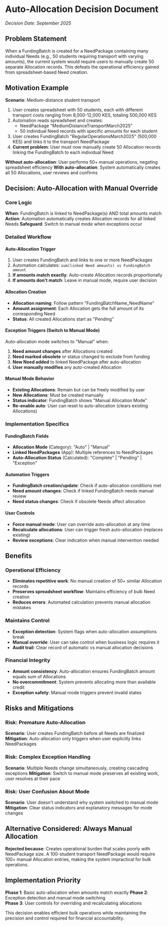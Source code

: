 # Auto-Allocation Decision Document

*Decision Date: September 2025*

## Problem Statement

When a FundingBatch is created for a NeedPackage containing many individual Needs (e.g., 50 students requiring transport with varying amounts), the current system would require users to manually create 50 separate Allocation records. This defeats the operational efficiency gained from spreadsheet-based Need creation.

## Motivation Example

**Scenario**: Medium-distance student transport
1. User creates spreadsheet with 50 students, each with different transport costs ranging from 8,000-12,000 KES, totaling 500,000 KES
2. Automation reads spreadsheet and creates:
   - NeedPackage "MediumDistanceTransportMarch2025" 
   - 50 individual Need records with specific amounts for each student
3. User creates FundingBatch "RegularOperationsMarch2025" (500,000 KES) and links it to the transport NeedPackage
4. **Current problem**: User must now manually create 50 Allocation records linking the FundingBatch to each individual Need

**Without auto-allocation**: User performs 50+ manual operations, negating spreadsheet efficiency
**With auto-allocation**: System automatically creates all 50 Allocations, user reviews and confirms

## Decision: Auto-Allocation with Manual Override

### Core Logic
**When**: FundingBatch is linked to NeedPackage(s) AND total amounts match
**Action**: Automation automatically creates Allocation records for all linked Needs
**Safeguard**: Switch to manual mode when exceptions occur

### Detailed Workflow

#### Auto-Allocation Trigger
1. User creates FundingBatch and links to one or more NeedPackages
2. Automation calculates: `sum(linked Need amounts) vs FundingBatch amount`
3. **If amounts match exactly**: Auto-create Allocation records proportionally
4. **If amounts don't match**: Leave in manual mode, require user decision

#### Allocation Creation
- **Allocation naming**: Follow pattern "FundingBatchName_NeedName"
- **Amount assignment**: Each Allocation gets the full amount of its corresponding Need
- **Status**: All created Allocations start as "Pending"

#### Exception Triggers (Switch to Manual Mode)
Auto-allocation mode switches to "Manual" when:
1. **Need amount changes** after Allocations created
2. **Need marked obsolete** or status changed to exclude from funding
3. **New Need added** to linked NeedPackage after auto-allocation
4. **User manually modifies** any auto-created Allocation

#### Manual Mode Behavior
- **Existing Allocations**: Remain but can be freely modified by user
- **New Allocations**: Must be created manually
- **Status indicator**: FundingBatch shows "Manual Allocation Mode" 
- **Re-enable auto**: User can reset to auto-allocation (clears existing Allocations)

### Implementation Specifics

#### FundingBatch Fields
- **Allocation Mode** (Category): "Auto" | "Manual"
- **Linked NeedPackages** (App): Multiple references to NeedPackages
- **Auto-Allocation Status** (Calculated): "Complete" | "Pending" | "Exception"

#### Automation Triggers
- **FundingBatch creation/update**: Check if auto-allocation conditions met
- **Need amount changes**: Check if linked FundingBatch needs manual review
- **Need status changes**: Check if obsolete Needs affect allocation

#### User Controls
- **Force manual mode**: User can override auto-allocation at any time
- **Recalculate allocations**: User can trigger fresh auto-allocation (replaces existing)
- **Review exceptions**: Clear indication when manual intervention needed

## Benefits

### Operational Efficiency
- **Eliminates repetitive work**: No manual creation of 50+ similar Allocation records
- **Preserves spreadsheet workflow**: Maintains efficiency of bulk Need creation
- **Reduces errors**: Automated calculation prevents manual allocation mistakes

### Maintains Control
- **Exception detection**: System flags when auto-allocation assumptions break
- **Manual override**: User can take control when business logic requires it
- **Audit trail**: Clear record of automatic vs manual allocation decisions

### Financial Integrity
- **Amount consistency**: Auto-allocation ensures FundingBatch amount equals sum of Allocations
- **No overcommitment**: System prevents allocating more than available credit
- **Exception safety**: Manual mode triggers prevent invalid states

## Risks and Mitigations

### Risk: Premature Auto-Allocation
**Scenario**: User creates FundingBatch before all Needs are finalized
**Mitigation**: Auto-allocation only triggers when user explicitly links NeedPackages

### Risk: Complex Exception Handling
**Scenario**: Multiple Needs change simultaneously, creating cascading exceptions
**Mitigation**: Switch to manual mode preserves all existing work, user resolves at their pace

### Risk: User Confusion About Mode
**Scenario**: User doesn't understand why system switched to manual mode
**Mitigation**: Clear status indicators and explanatory messages for mode changes

## Alternative Considered: Always Manual Allocation

**Rejected because**: Creates operational burden that scales poorly with NeedPackage size. A 100-student transport NeedPackage would require 100+ manual Allocation entries, making the system impractical for bulk operations.

## Implementation Priority

**Phase 1**: Basic auto-allocation when amounts match exactly
**Phase 2**: Exception detection and manual mode switching  
**Phase 3**: User controls for overriding and recalculating allocations

This decision enables efficient bulk operations while maintaining the precision and control required for financial accountability.